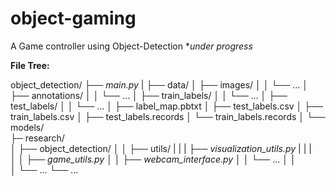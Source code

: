 # object-gaming
A Game controller using Object-Detection **under progress*

**File Tree:**     

object_detection/
      ├── *main.py*
      |
      ├── data/
      │    ├── images/
      │    │      └── ...
      │    ├── annotations/
      │    │      └── ...
      │    ├── train_labels/
      │    │      └── ...
      │    ├── test_labels/
      │    │      └── ...
      │    ├── label_map.pbtxt
      │    ├── test_labels.csv
      │    ├── train_labels.csv
      │    ├── test_labels.records
      │    └── train_labels.records
      │
      └── models/           
           ├─ research/   
           │    ├── object_detection/
           │    │      ├── utils/
           |    |      |     ├── *visualization_utils.py*
           |    |      |                              
           │    │      ├── *game_utils.py*
           │    │      ├── *webcam_interface.py*
           │    │      └── ...
           │    │                       
           │    └── ...
           └── ...
